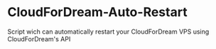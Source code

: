 # CloudForDream-Auto-Restart
Script wich can automatically restart your CloudForDream VPS using CloudForDream's API

